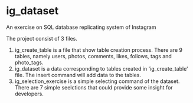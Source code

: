 # ig_dataset
An exercise on SQL database replicating system of Instagram

The project consist of 3 files.
1. ig_create_table is a file that show table creation process. There are 9 tables, namely users, photos, comments, likes, follows, tags and photo_tags.
2. ig_dataset is a data corresponding to tables created in 'ig_create_table' file. The insert command will add data to the tables.
3. ig_selection_exercise is a simple selecting command of the dataset. There are 7 simple seelctions that could provide some insight for developers.
